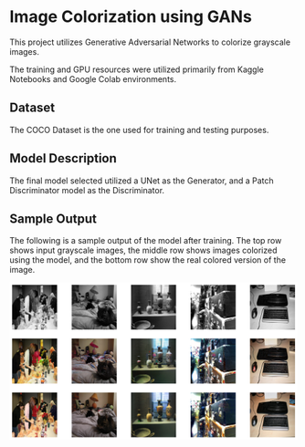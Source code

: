 # Image Colorization using GANs

This project utilizes Generative Adversarial Networks to colorize grayscale images. 

The training and GPU resources were utilized primarily from Kaggle Notebooks and Google Colab environments.

## Dataset

The COCO Dataset is the one used for training and testing purposes. 

## Model Description

The final model selected utilized a UNet as the Generator, and a Patch Discriminator model as the Discriminator.

## Sample Output

The following is a sample output of the model after training. The top row shows input grayscale images, the middle row shows images colorized using the model, and the bottom row show the real colored version of the image.

![Sample output of GAN. Top row shows Grayscale image. Middle row shows colored images generated by GAN. Bottom row show the real colored versions of those images.](/assets/sample_output.png)